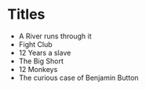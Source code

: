 # Titles

* A River runs through it
* Fight Club
* 12 Years a slave
* The Big Short
* 12 Monkeys
* The curious case of Benjamin Button
